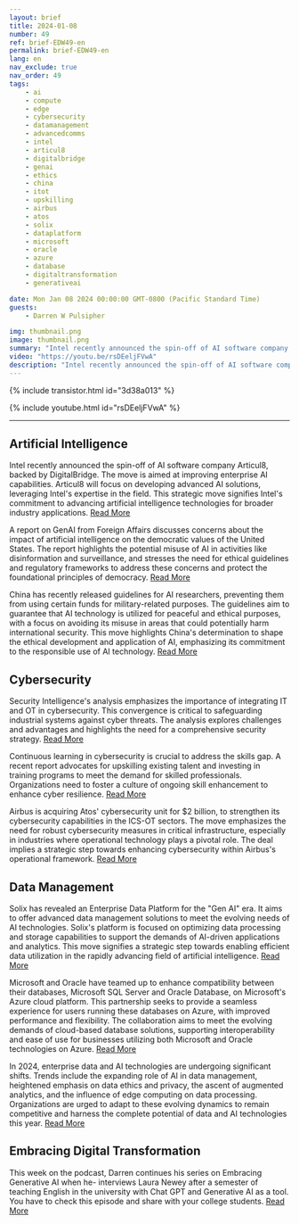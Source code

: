 ```yaml
---
layout: brief
title: 2024-01-08
number: 49
ref: brief-EDW49-en
permalink: brief-EDW49-en
lang: en
nav_exclude: true
nav_order: 49
tags:
    - ai
    - compute
    - edge
    - cybersecurity
    - datamanagement
    - advancedcomms
    - intel
    - articul8
    - digitalbridge
    - genai
    - ethics
    - china
    - itot
    - upskilling
    - airbus
    - atos
    - solix
    - dataplatform
    - microsoft
    - oracle
    - azure
    - database
    - digitaltransformation
    - generativeai

date: Mon Jan 08 2024 00:00:00 GMT-0800 (Pacific Standard Time)
guests:
    - Darren W Pulsipher

img: thumbnail.png
image: thumbnail.png
summary: "Intel recently announced the spin-off of AI software company Articul8, backed by DigitalBridge. The move is aimed at improving enterprise AI capabilities. Articul8 will focus on developing advanced AI solutions, leveraging Intel's expertise in the field. This strategic move signifies Intel's commitment to advancing artificial intelligence technologies for broader industry applications."
video: "https://youtu.be/rsDEeljFVwA"
description: "Intel recently announced the spin-off of AI software company Articul8, backed by DigitalBridge. The move is aimed at improving enterprise AI capabilities. Articul8 will focus on developing advanced AI solutions, leveraging Intel's expertise in the field. This strategic move signifies Intel's commitment to advancing artificial intelligence technologies for broader industry applications."
---
```



{% include transistor.html id="3d38a013" %}



{% include youtube.html id="rsDEeljFVwA" %}


---

## Artificial Intelligence



Intel recently announced the spin-off of AI software company Articul8, backed by DigitalBridge. The move is aimed at improving enterprise AI capabilities. Articul8 will focus on developing advanced AI solutions, leveraging Intel's expertise in the field. This strategic move signifies Intel's commitment to advancing artificial intelligence technologies for broader industry applications. [Read More](https://www.reuters.com/technology/intel-spins-out-ai-software-firm-with-backing-digitalbridge-2024-01-03/)



A report on GenAI from Foreign Affairs discusses concerns about the impact of artificial intelligence on the democratic values of the United States. The report highlights the potential misuse of AI in activities like disinformation and surveillance, and stresses the need for ethical guidelines and regulatory frameworks to address these concerns and protect the foundational principles of democracy. [Read More](https://www.foreignaffairs.com/united-states/artificial-intelligences-threat-democracy)



China has recently released guidelines for AI researchers, preventing them from using certain funds for military-related purposes. The guidelines aim to guarantee that AI technology is utilized for peaceful and ethical purposes, with a focus on avoiding its misuse in areas that could potentially harm international security. This move highlights China's determination to shape the ethical development and application of AI, emphasizing its commitment to the responsible use of AI technology. [Read More](https://www.scmp.com/news/china/science/article/3247420/china-unveils-new-artificial-intelligence-guidelines-scientists-and-bans-use-funding-applications)

## Cybersecurity



Security Intelligence's analysis emphasizes the importance of integrating IT and OT in cybersecurity. This convergence is critical to safeguarding industrial systems against cyber threats. The analysis explores challenges and advantages and highlights the need for a comprehensive security strategy. [Read More](https://securityintelligence.com/posts/it-and-ot-cybersecurity-integration/)



Continuous learning in cybersecurity is crucial to address the skills gap. A recent report advocates for upskilling existing talent and investing in training programs to meet the demand for skilled professionals. Organizations need to foster a culture of ongoing skill enhancement to enhance cyber resilience. [Read More](https://www.informationweek.com/cyber-resilience/upskilling-is-the-secret-to-closing-the-cybersecurity-skills-gap-)



Airbus is acquiring Atos' cybersecurity unit for $2 billion, to strengthen its cybersecurity capabilities in the ICS-OT sectors. The move emphasizes the need for robust cybersecurity measures in critical infrastructure, especially in industries where operational technology plays a pivotal role. The deal implies a strategic step towards enhancing cybersecurity within Airbus's operational framework. [Read More](https://www.darkreading.com/ics-ot-security/airbus-acquire-atos-cybersecurity-unit-2-billion)

## Data Management



Solix has revealed an Enterprise Data Platform for the "Gen AI" era. It aims to offer advanced data management solutions to meet the evolving needs of AI technologies. Solix's platform is focused on optimizing data processing and storage capabilities to support the demands of AI-driven applications and analytics. This move signifies a strategic step towards enabling efficient data utilization in the rapidly advancing field of artificial intelligence. [Read More](https://venturebeat.com/data-infrastructure/solix-launches-new-enterprise-data-platform-for-the-gen-ai-era/)



Microsoft and Oracle have teamed up to enhance compatibility between their databases, Microsoft SQL Server and Oracle Database, on Microsoft's Azure cloud platform. This partnership seeks to provide a seamless experience for users running these databases on Azure, with improved performance and flexibility. The collaboration aims to meet the evolving demands of cloud-based database solutions, supporting interoperability and ease of use for businesses utilizing both Microsoft and Oracle technologies on Azure. [Read More](https://www.infoq.com/news/2024/01/microsoft-oracle-database-azure/)



In 2024, enterprise data and AI technologies are undergoing significant shifts. Trends include the expanding role of AI in data management, heightened emphasis on data ethics and privacy, the ascent of augmented analytics, and the influence of edge computing on data processing. Organizations are urged to adapt to these evolving dynamics to remain competitive and harness the complete potential of data and AI technologies this year. [Read More](https://tdwi.org/articles/2024/01/05/ta-all-shifting-sands-in-enterprise-data-and-ai-technologies-in-2024.aspx)

## Embracing Digital Transformation



This week on the podcast, Darren continues his series on Embracing Generative AI when he- interviews Laura Newey after a semester of teaching English in the university with Chat GPT and Generative AI as a tool. You have to check this episode and share with your college students. [Read More](https://www.embracingdigital.org/en)


